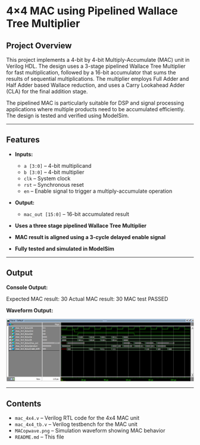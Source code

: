 # 4×4 MAC using Pipelined Wallace Tree Multiplier

## Project Overview

This project implements a 4-bit by 4-bit Multiply-Accumulate (MAC) unit in Verilog HDL. The design uses a 3-stage pipelined Wallace Tree Multiplier for fast multiplication, followed by a 16-bit accumulator that sums the results of sequential multiplications. The multiplier employs Full Adder and Half Adder based Wallace reduction, and uses a Carry Lookahead Adder (CLA) for the final addition stage.

The pipelined MAC is particularly suitable for DSP and signal processing applications where multiple products need to be accumulated efficiently. The design is tested and verified using ModelSim.

---

## Features

- **Inputs:**  
  - `a [3:0]` – 4-bit multiplicand  
  - `b [3:0]` – 4-bit multiplier  
  - `clk` – System clock  
  - `rst` – Synchronous reset  
  - `en` – Enable signal to trigger a multiply-accumulate operation

- **Output:**  
  - `mac_out [15:0]` – 16-bit accumulated result

- **Uses a three stage pipelined Wallace Tree Multiplier**
- **MAC result is aligned using a 3-cycle delayed enable signal**
- **Fully tested and simulated in ModelSim**

---

## Output

**Console Output:**

Expected MAC result: 30
Actual MAC result: 30
MAC test PASSED

**Waveform Output:**

![Waveform Screenshot](MACopwave.png)

---

## Contents

- `mac_4x4.v` – Verilog RTL code for the 4x4 MAC unit  
- `mac_4x4_tb.v` – Verilog testbench for the MAC unit  
- `MACopwave.png` – Simulation waveform showing MAC behavior  
- `README.md` – This file
